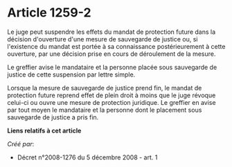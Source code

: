 # Article 1259-2

Le juge peut suspendre les effets du mandat de protection future dans la décision d'ouverture d'une mesure de sauvegarde de
justice ou, si l'existence du mandat est portée à sa connaissance postérieurement à cette ouverture, par une décision prise
en cours de déroulement de la mesure. 

Le greffier avise le mandataire et la personne placée sous sauvegarde de justice de cette suspension par lettre simple. 

Lorsque la mesure de sauvegarde de justice prend fin, le mandat de protection future reprend effet de plein droit à moins que
le juge révoque celui-ci ou ouvre une mesure de protection juridique. Le greffier en avise par tout moyen le mandataire et la
personne dont le placement sous sauvegarde de justice a pris fin.

**Liens relatifs à cet article**

_Créé par_:

  - Décret n°2008-1276 du 5 décembre 2008 - art. 1
